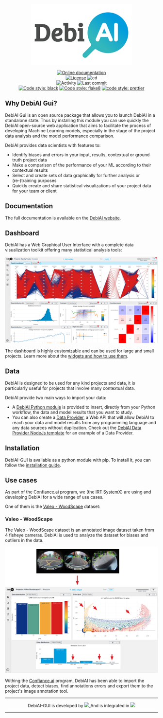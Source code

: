 <div align="center">
    <img src="https://github.com/debiai/DebiAI/blob/main/images/DebiAI_logo.svg" height="200" align="">

[![Online documentation](https://img.shields.io/static/v1?label=&message=Online documentation&color=0077de)](https://debiai.irt-systemx.fr/)
</br>
[![License](https://img.shields.io/badge/License-Apache_2.0-blue.svg)](https://opensource.org/licenses/Apache-2.0)
![cd](https://github.com/debiai/debiai/actions/workflows/docker-push.yml/badge.svg)
</br>
![Activity](https://img.shields.io/github/commit-activity/m/debiai/debiai)
![Last commit](https://img.shields.io/github/last-commit/debiai/debiai)
</br>
[![Code style: black](https://img.shields.io/badge/code%20style-black-000000.svg)](https://github.com/psf/black)
[![Code style: flake8](https://img.shields.io/badge/code%20style-flake8-1c4a6c.svg)](https://flake8.pycqa.org/en/latest/)
[![code style: prettier](https://img.shields.io/badge/code_style-prettier-ff69b4.svg?style=flat-square)](https://github.com/prettier/prettier)

</div>

## Why DebiAI Gui?

DebiAI Gui is an open source package that allows you to launch DebiAI in a standalone state. Thus by installing this module you can use quickly the DebiAI open-source web application that aims to facilitate the process of developing Machine Learning models, especially in the stage of the project data analysis and the model performance comparison.

DebiAI provides data scientists with features to:

- Identify biases and errors in your input, results, contextual or ground truth project data
- Make a comparison of the performance of your ML according to their contextual results
- Select and create sets of data graphically for further analysis or (re-)training purposes
- Quickly create and share statistical visualizations of your project data for your team or client

## Documentation

The full documentation is available on the [DebiAI website](https://debiai.irt-systemx.fr/).

## Dashboard

DebiAI has a Web Graphical User Interface with a complete data visualization toolkit offering many statistical analysis tools:

<p align="center">
  <img src="https://github.com/debiai/DebiAI/blob/main/images/DebiAI_dashboard.png">
</p>

The dashboard is highly customizable and can be used for large and small projects. Learn more about the [widgets and how to use them](https://debiai.irt-systemx.fr/dashboard/widgets/).

## Data

DebiAI is designed to be used for any kind projects and data, it is particularly useful for projects that involve many contextual data.

DebiAI provide two main ways to import your data:

- A [DebiAI Python module](https://debiai.irt-systemx.fr/dataInsertion/pythonModule/) is provided to insert, directly from your Python workflow, the data and model results that you want to study.
- You can also create a [Data Provider](https://debiai.irt-systemx.fr/dataInsertion/dataProviders/), a Web API that will allow DebiAI to reach your data and model results from any programming language and any data sources without duplication.
  Check out the [DebiAI Data Provider NodeJs template](https://github.com/debiai/data-provider-nodejs-template) for an example of a Data Provider.

## Installation

DebiAI-GUI is available as a python module with pip. To install it, you can follow the [installation guide](https://debiai.irt-systemx.fr/introduction/gettingStarted/installation).

## Use cases

As part of the [Confiance.ai](https://www.confiance.ai/) program, we (the [IRT SystemX](https://www.irt-systemx.fr/)) are using and developing DebiAI for a wide range of use cases.

One of them is the [Valeo - WoodScape](https://woodscape.valeo.com/) dataset:

### Valeo - WoodScape

The Valeo - WoodScape dataset is an annotated image dataset taken from 4 fisheye cameras. DebiAI is used to analyze the dataset for biases and outliers in the data.

<p align="center">
  <img src="https://github.com/debiai/DebiAI/blob/main/images/valeo.png">
</p>

Withing the [Confiance.ai](https://www.confiance.ai/) program, DebiAI has been able to import the project data, detect biases, find annotations errors and export them to the project's image annotation tool.

---

<p align="center">
  DebiAI-GUI is developed by 
  <a href="https://www.irt-systemx.fr/" title="IRT SystemX">
   <img src="https://www.irt-systemx.fr/wp-content/uploads/2013/03/system-x-logo.jpeg"  height="70">
  </a>
  And is integrated in 
  <a href="https://www.confiance.ai/" title="Confiance.ai">
   <img src="https://pbs.twimg.com/profile_images/1443838558549258264/EvWlv1Vq_400x400.jpg"  height="70">
  </a>
</p>

---
